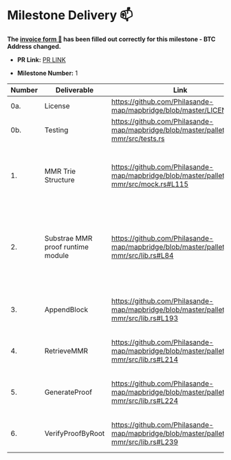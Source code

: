 # Milestone Delivery :mailbox:


**The [invoice form :pencil:](https://forms.gle/8Wx7nxtq8fKrsuEz8) has been filled out correctly for this milestone - BTC Address changed.**  

* **PR Link:** [PR LINK](https://github.com/w3f/Open-Grants-Program/pull/59)

* **Milestone Number:** 1


| Number | Deliverable | Link | Notes |
| ------------- | ------------- | ------------- | ------------- |
| 0a. | License |https://github.com/Philasande-map/mapbridge/blob/master/LICENSE | Apache License |
| 0b. | Testing |https://github.com/Philasande-map/mapbridge/blob/master/pallets/map-mmr/src/tests.rs | test mmr module method |
| 1. | MMR Trie Structure | https://github.com/Philasande-map/mapbridge/blob/master/pallets/map-mmr/src/mock.rs#L115 | customlized MMR node field,  merging method and MMR manager |
| 2. | Substrae MMR proof runtime module | https://github.com/Philasande-map/mapbridge/blob/master/pallets/map-mmr/src/lib.rs#L84| MMR proof verification, generate and manage MMR in substrate SRML runtime |
| 3. | AppendBlock |https://github.com/Philasande-map/mapbridge/blob/master/pallets/map-mmr/src/lib.rs#L193 | Append current block as MMR leaf node  |
| 4. | RetrieveMMR |https://github.com/Philasande-map/mapbridge/blob/master/pallets/map-mmr/src/lib.rs#L214 | Retrieve the MMR based on the root provide |
| 5. | GenerateProof | https://github.com/Philasande-map/mapbridge/blob/master/pallets/map-mmr/src/lib.rs#L224 | Generate the merkle branch proof in MMR |
| 6. | VerifyProofByRoot |https://github.com/Philasande-map/mapbridge/blob/master/pallets/map-mmr/src/lib.rs#L239 | Verify if the proof is consistent with root |

